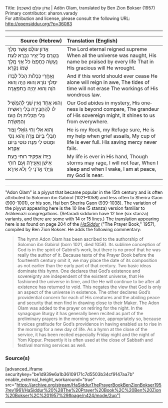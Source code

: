 <html>
<head></head>
<body>
Title: אֲדוֹן עוֹלָם (אשכנז)‏ | Adōn Olam, translated by Ben Zion Bokser (1957)<br />
Primary contributor: aharon.varady<br />
For attribution and license, please consult the following URL: <a href="http://opensiddur.org/?p=36083">http://opensiddur.org/?p=36083</a>
<p />
<hr />

<table style="margin-left: auto;margin-right: auto;" class="draggable">
<thead><tr><th id="x" style="text-align: right;">Source (Hebrew)</th><th style="text-align: left;">Translation (English)</th></tr></thead>
<tbody>
<tr><td style="vertical-align:top;">
<div class="liturgy" lang="he">
אֲדוֹן עוֹלָם אֲשֶׁר מָלַךְ
בְּטֶֽרֶם כׇּל־יְצִיר נִבְרָא׃
לְעֵת נַֽעֲשָׂה כְּחֶפְצוֹ כֹּל
אֲזַי מֶֽלֶךְ שְׁמוֹ נִקְרָא׃
</span></div></td>
 
<td style="vertical-align:top;">
<div class="english" lang="en">
The Lord eternal reigned supreme
When all the universe was naught,
His name be praised by every life
That in His gracious will He wrought.
</div></td></tr>


<tr><td style="vertical-align:top;">
<div class="liturgy" lang="he">
וְאַֽחֲרֵי כִּכְלּוֹת הַכֹּל
לְבַדּוֹ יִמְלֹךְ נוֹרָא׃
וְהוּא הָיָה וְהוּא הֹוֶה
וְהוּא יִֽהְיֶה בְּתִפְאֲרָה׃
</span></div></td>
 
<td style="vertical-align:top;">
<div class="english" lang="en">
And if this world should ever cease
He alone will reign in awe,
The tides of time will not erase
The workings of His wondrous law.
</div></td></tr>


<tr><td style="vertical-align:top;">
<div class="liturgy" lang="he">
וְהוּא אֶחָד וְאֵין שֵׁנִי
לְהַמְשִׁיל לוֹ לְהַחְבִּירָה׃
בְּלִי רֵאשִׁית בְּלִי תַּכְלִית
וְלוֹ הָעֹז וְהַמִּשְׂרָה׃
</span></div></td>
 
<td style="vertical-align:top;">
<div class="english" lang="en">
Our God abides in mystery,
His oneness is beyond compare,
The grandeur of His sovereign might,
It shines to us from everywhere.
</div></td></tr>


<tr><td style="vertical-align:top;">
<div class="liturgy" lang="he">
וְהוּא אֵלִי וְחַי גּֽוֹאֲלִי
וְצוּר חֶבְלִי בְּיוֹם צָרָה׃
וְהוּא נִסִּי וּמָנוֹס לִי
מְנָת כּוֹסִי בְּיוֹם אֶקְרָא׃
</span></div></td>
 
<td style="vertical-align:top;">
<div class="english" lang="en">
He is my Rock, my Refuge sure,
He is my help when grief assails,
My cup of life is ever full.
His saving mercy never fails.
</div></td></tr>


<tr><td style="vertical-align:top;">
<div class="liturgy" lang="he">
בְּיָדוֹ אַפְקִיד רוּחִי
בְּעֵת אִישַׁן וְאָעִֽירָה׃
וְעִם רוּחִי גְּוִיָּתִי
אֲדֹנָי לִי וְלֹא אִירָא׃
</span></div></td>
 
<td style="vertical-align:top;">
<div class="english" lang="en">
My life is ever in His hand,
Though storms may rage, I will not fear,
When I sleep and when I wake,
I am at peace, my God is near. 
</div></td></tr>
</tbody></table>

<hr />

"Adon Olam" is a piyyut that became popular in the 15th century and is often attributed to Solomon ibn Gabirol (1021–1058) and less often to Sherira Gaon (900-1001), or his son, Hai ben Sherira Gaon (939-1038). The variation of the piyyut appearing here is the 10 line (5 stanza) version familiar to Ashkenazi congregations. (Sefaradi siddurim have 12 line (six stanza) variants, and there are some with 14 or 15 lines.) The translation appearing here is as found on page 204 of the <em><a href="/?p=15176">HaSiddur</a></em> ("The Prayer Book," 1957), compiled by Ben Zion Bokser. He adds the following commentary:

<blockquote>The hymn Adon Olam has been ascribed to the authorship of Solomon ibn Gabirol (born 1021, died 1058). Its sublime conception of God is in the spirit of Gabirol’s work, but there is no proof that he was really the author of it. Because texts of the Prayer Book before the fourteenth century omit it, we may place the date of its composition as not earlier than the early part of that century. Two basic ideas dominate this hymn. One declares that God’s existence and sovereignty are independent of the existent universe, that He fashioned the universe in time, and the He will continue to be after all existence has returned to void. This negates the view that God is only an aspect of the universe in existence. The other declares God’s providential concern for each of His creatures and the abiding peace and security that men find in drawing close to their Maker. The Adon Olam was added to the prayer on retiring for the night. In the synagogue liturgy it has generally been recited as part of the preliminary prayers in the morning service, appropriately so, because it voices gratitude for God’s providence in having enabled us to rise in the morning for a new day of life. As a hymn at the close of the service, it has been recited especially Friday night and the night of Yom Kippur. Presently it is often used at the close of Sabbath and festival morning services as well.</blockquote>

<h3>Source(s)</h3>

[advanced_iframe securitykey="be1d939e6a1b36109171c7d5503b34cf9147aa7b" enable_external_height_workaround="true" src="https://archive.org/stream/HaSiddurThePrayerBookBenZionBokser1957rev1961/HaSiddur%20%28The%20Prayer%20Book%2C%20Ben%20Zion%20Bokser%2C%201957%29#page/n424/mode/2up"]

<hr />

&nbsp;
</body>
</html>